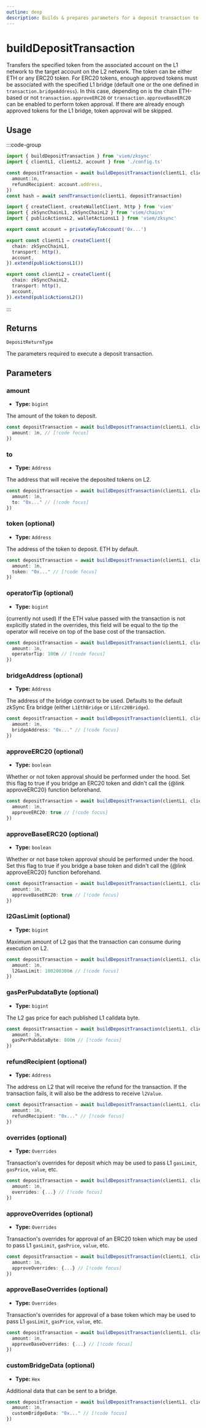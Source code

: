 ```yaml
---
outline: deep
description: Builds & prepares parameters for a deposit transaction to be initiated on an L1 and executed on the L2.
---
```


# buildDepositTransaction

Transfers the specified token from the associated account on the L1 network to the target account on the L2 network.
The token can be either ETH or any ERC20 token. For ERC20 tokens, enough approved tokens must be associated with the specified L1 bridge (default one or the one defined in `transaction.bridgeAddress`).
In this case, depending on is the chain ETH-based or not `transaction.approveERC20` or `transaction.approveBaseERC20` can be enabled to perform token approval. If there are already enough approved tokens for the L1 bridge, token approval will be skipped.

## Usage

:::code-group

```ts [example.ts]
import { buildDepositTransaction } from 'viem/zksync'
import { clientL1, clientL2, account } from './config.ts'

const depositTransaction = await buildDepositTransaction(clientL1, clientL2, {
  amount:1n,
  refundRecipient: account.address,
})
const hash = await sendTransaction(clientL1, depositTransaction)
```

```ts [config.ts]
import { createClient, createWalletClient, http } from 'viem'
import { zkSyncChainL1, zkSyncChainL2 } from 'viem/chains'
import { publicActionsL2, walletActionsL1 } from 'viem/zksync'

export const account = privateKeyToAccount('0x...')

export const clientL1 = createClient({
  chain: zkSyncChainL1,
  transport: http(),
  account,
}).extend(publicActionsL1())

export const clientL2 = createClient({
  chain: zkSyncChainL2,
  transport: http(),
  account,
}).extend(publicActionsL2())
```

:::

## Returns

`DepositReturnType`

The parameters required to execute a deposit transaction.

## Parameters

### amount

- **Type:** `bigint`

The amount of the token to deposit.


```ts
const depositTransaction = await buildDepositTransaction(clientL1, clientL2, {
  amount: 1n, // [!code focus]
})
```

### to

- **Type:** `Address`

The address that will receive the deposited tokens on L2.

```ts
const depositTransaction = await buildDepositTransaction(clientL1, clientL2, {
  amount: 1n,
  to: "0x..." // [!code focus]
})
```

### token (optional)

- **Type:** `Address`

The address of the token to deposit. ETH by default.

```ts
const depositTransaction = await buildDepositTransaction(clientL1, clientL2, {
  amount: 1n,
  token: "0x..." // [!code focus]
})
```

### operatorTip (optional)

- **Type:** `bigint`

(currently not used) If the ETH value passed with the transaction is not explicitly stated in the overrides, this field will be equal to the tip the operator will receive on top of the base cost of the transaction.

```ts
const depositTransaction = await buildDepositTransaction(clientL1, clientL2, {
  amount: 1n,
  operatorTip: 100n // [!code focus]
})
```

### bridgeAddress (optional)

- **Type:** `Address`

The address of the bridge contract to be used.
Defaults to the default zkSync Era bridge (either `L1EthBridge` or `L1Erc20Bridge`).

```ts
const depositTransaction = await buildDepositTransaction(clientL1, clientL2, {
  amount: 1n,
  bridgeAddress: "0x..." // [!code focus]
})
```

### approveERC20 (optional)

- **Type:** `boolean`

Whether or not token approval should be performed under the hood.
Set this flag to true if you bridge an ERC20 token and didn't call the {@link approveERC20} function beforehand.

```ts
const depositTransaction = await buildDepositTransaction(clientL1, clientL2, {
  amount: 1n,
  approveERC20: true // [!code focus]
})
```

### approveBaseERC20 (optional)

- **Type:** `boolean`

Whether or not base token approval should be performed under the hood.
Set this flag to true if you bridge a base token and didn't call the {@link approveERC20} function beforehand.

```ts
const depositTransaction = await buildDepositTransaction(clientL1, clientL2, {
  amount: 1n,
  approveBaseERC20: true // [!code focus]
})
```

### l2GasLimit (optional)

- **Type:** `bigint`

Maximum amount of L2 gas that the transaction can consume during execution on L2.

```ts
const depositTransaction = await buildDepositTransaction(clientL1, clientL2, {
  amount: 1n,
  l2GasLimit: 100200300n // [!code focus]
})
```

### gasPerPubdataByte (optional)

- **Type:** `bigint`

The L2 gas price for each published L1 calldata byte.


```ts
const depositTransaction = await buildDepositTransaction(clientL1, clientL2, {
  amount: 1n,
  gasPerPubdataByte: 800n // [!code focus]
})
```

### refundRecipient (optional)

- **Type:** `Address`

The address on L2 that will receive the refund for the transaction.
If the transaction fails, it will also be the address to receive `l2Value`.

```ts
const depositTransaction = await buildDepositTransaction(clientL1, clientL2, {
  amount: 1n,
  refundRecipient: "0x..." // [!code focus]
})
```

### overrides (optional)

- **Type:** `Overrides`

Transaction's overrides for deposit which may be used to pass
L1 `gasLimit`, `gasPrice`, `value`, etc.

```ts
const depositTransaction = await buildDepositTransaction(clientL1, clientL2, {
  amount: 1n,
  overrides: {...} // [!code focus]
})
```

### approveOverrides (optional)

- **Type:** `Overrides`

Transaction's overrides for approval of an ERC20 token which may be used to pass L1 `gasLimit`, `gasPrice`, `value`, etc.

```ts
const depositTransaction = await buildDepositTransaction(clientL1, clientL2, {
  amount: 1n,
  approveOverrides: {...} // [!code focus]
})
```

### approveBaseOverrides (optional)

- **Type:** `Overrides`

Transaction's overrides for approval of a base token which may be used to pass L1 `gasLimit`, `gasPrice`, `value`, etc.

```ts
const depositTransaction = await buildDepositTransaction(clientL1, clientL2, {
  amount: 1n,
  approveBaseOverrides: {...} // [!code focus]
})
```

### customBridgeData (optional)

- **Type:** `Hex`

Additional data that can be sent to a bridge.

```ts
const depositTransaction = await buildDepositTransaction(clientL1, clientL2, {
  amount: 1n,
  customBridgeData: "0x..." // [!code focus]
})
```